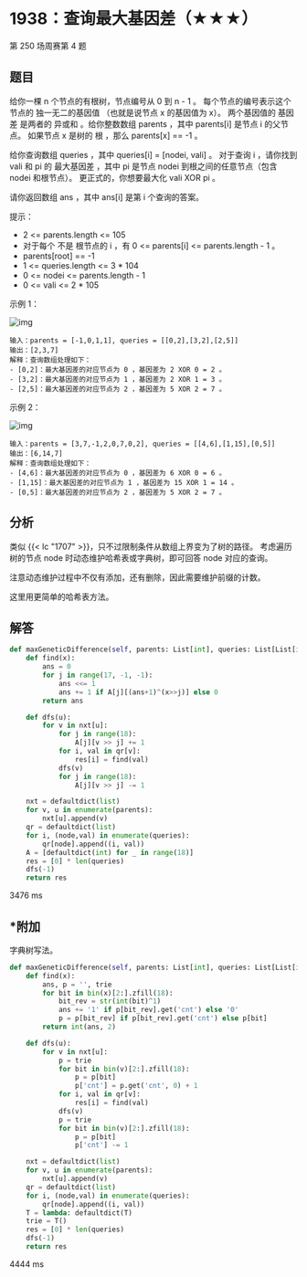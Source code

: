 # 1938：查询最大基因差（★★★）


第 250 场周赛第 4 题

## 题目

给你一棵 n 个节点的有根树，节点编号从 0 到 n - 1 。
每个节点的编号表示这个节点的 独一无二的基因值 （也就是说节点 x 的基因值为 x）。
两个基因值的 基因差 是两者的 异或和 。给你整数数组 parents ，其中 parents[i] 是节点 i 的父节点。
如果节点 x 是树的 根 ，那么 parents[x] == -1 。

给你查询数组 queries ，其中 queries[i] = [nodei, vali] 。
对于查询 i ，请你找到 vali 和 pi 的 最大基因差 ，其中 pi 是节点 nodei 到根之间的任意节点（包含 nodei 和根节点）。
更正式的，你想要最大化 vali XOR pi 。

请你返回数组 ans ，其中 ans[i] 是第 i 个查询的答案。


提示：

- 2 <= parents.length <= 105
- 对于每个 不是 根节点的 i ，有 0 <= parents[i] <= parents.length - 1 。
- parents[root] == -1
- 1 <= queries.length <= 3 * 104
- 0 <= nodei <= parents.length - 1
- 0 <= vali <= 2 * 105

示例 1：

![img](https://assets.leetcode.com/uploads/2021/06/29/c1.png)

    输入：parents = [-1,0,1,1], queries = [[0,2],[3,2],[2,5]]
    输出：[2,3,7]
    解释：查询数组处理如下：
    - [0,2]：最大基因差的对应节点为 0 ，基因差为 2 XOR 0 = 2 。
    - [3,2]：最大基因差的对应节点为 1 ，基因差为 2 XOR 1 = 3 。
    - [2,5]：最大基因差的对应节点为 2 ，基因差为 5 XOR 2 = 7 。

示例 2：

![img](https://assets.leetcode.com/uploads/2021/06/29/c2.png)

    输入：parents = [3,7,-1,2,0,7,0,2], queries = [[4,6],[1,15],[0,5]]
    输出：[6,14,7]
    解释：查询数组处理如下：
    - [4,6]：最大基因差的对应节点为 0 ，基因差为 6 XOR 0 = 6 。
    - [1,15]：最大基因差的对应节点为 1 ，基因差为 15 XOR 1 = 14 。
    - [0,5]：最大基因差的对应节点为 2 ，基因差为 5 XOR 2 = 7 。

## 分析

类似 {{< lc "1707" >}}，只不过限制条件从数组上界变为了树的路径。
考虑遍历树的节点 node 时动态维护哈希表或字典树，即可回答 node 对应的查询。

注意动态维护过程中不仅有添加，还有删除，因此需要维护前缀的计数。

这里用更简单的哈希表方法。

## 解答

```python
def maxGeneticDifference(self, parents: List[int], queries: List[List[int]]) -> List[int]:
    def find(x):
        ans = 0
        for j in range(17, -1, -1):
            ans <<= 1
            ans += 1 if A[j][(ans+1)^(x>>j)] else 0
        return ans

    def dfs(u):
        for v in nxt[u]:
            for j in range(18):
                A[j][v >> j] += 1
            for i, val in qr[v]:
                res[i] = find(val)
            dfs(v)
            for j in range(18):
                A[j][v >> j] -= 1

    nxt = defaultdict(list)
    for v, u in enumerate(parents):
        nxt[u].append(v)
    qr = defaultdict(list)
    for i, (node,val) in enumerate(queries):
        qr[node].append((i, val))
    A = [defaultdict(int) for _ in range(18)]
    res = [0] * len(queries)
    dfs(-1)
    return res
```

3476 ms

## *附加

字典树写法。

```python
def maxGeneticDifference(self, parents: List[int], queries: List[List[int]]) -> List[int]:
    def find(x):
        ans, p = '', trie
        for bit in bin(x)[2:].zfill(18):
            bit_rev = str(int(bit)^1)
            ans += '1' if p[bit_rev].get('cnt') else '0'
            p = p[bit_rev] if p[bit_rev].get('cnt') else p[bit]
        return int(ans, 2)

    def dfs(u):
        for v in nxt[u]:
            p = trie
            for bit in bin(v)[2:].zfill(18):
                p = p[bit]
                p['cnt'] = p.get('cnt', 0) + 1
            for i, val in qr[v]:
                res[i] = find(val)
            dfs(v)
            p = trie
            for bit in bin(v)[2:].zfill(18):
                p = p[bit]
                p['cnt'] -= 1

    nxt = defaultdict(list)
    for v, u in enumerate(parents):
        nxt[u].append(v)
    qr = defaultdict(list)
    for i, (node,val) in enumerate(queries):
        qr[node].append((i, val))
    T = lambda: defaultdict(T)
    trie = T()
    res = [0] * len(queries)
    dfs(-1)
    return res
```

4444 ms
